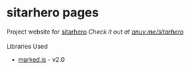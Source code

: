 # sitarhero pages
Project website for [sitarhero](https://github.com/anuvgupta/sitarhero)
*Check it out at [anuv.me/sitarhero](http://anuv.me/sitarhero)*  
&nbsp;    
Libraries Used  
<!-- &nbsp;&nbsp;&nbsp;•&nbsp;&nbsp;[jQuery](https://jquery.com/) - v1.12.4   -->
&nbsp;&nbsp;&nbsp;•&nbsp;&nbsp;[marked.js](https://github.com/chjj/marked) - v2.0
